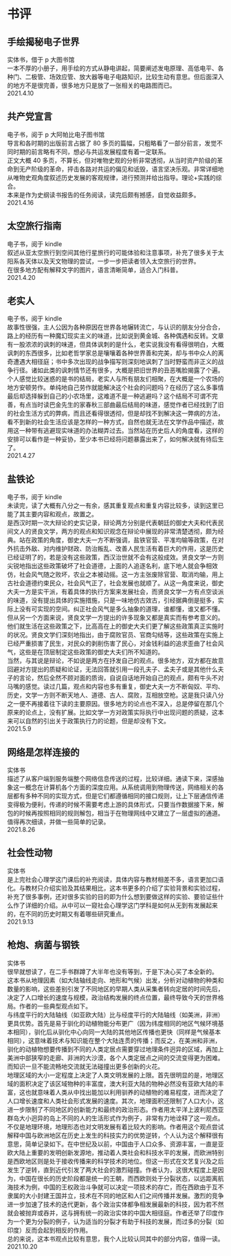 # 书评

## 手绘揭秘电子世界
实体书，借于 p 大图书馆  
一本不厚的小册子，用手绘的方式从静电讲起，简要阐述发电原理、高低电平、各种门、二极管、场效应管、放大器等电子电路知识，比较生动有意思。但后面深入的地方不是很完善，很多地方只是放了一张相关的电路图而已。  
2021.4.10

## 共产党宣言
电子书，阅于 p 大阿帕比电子图书馆  
导言和各时期的出版前言占据了 80 多页的篇幅，只粗略看了一部分前言，发觉不同时期的前言略有不同，想必与共运发展程度有着一定联系。  
正文大概 40 多页，不算长，但对唯物史观的分析非常透彻，从当时资产阶级的革命到无产阶级的革命，抨击各路对共运的偏见和诋毁，语言坚决乐观。非常详细地从唯物史观角度叙述历史发展的客观规律，进行预测并给出指导。理论+实践的综合。  
本来是作为史纲读书报告的任务阅读，读完后颇有撼感，自觉收益颇多。  
2021.4.16

## 太空旅行指南
电子书，阅于 kindle  
叙述从亚太空旅行到空间其他行星旅行的可能体验和注意事项，补充了很多关于太阳系各天体以及天文物理的尝试，一步一步把读者领入太空旅行的世界。  
在很多地方配有解释文字的图片，语言清晰简单，适合入门科普。  
2021.4.20

## 老实人
电子书，阅于 kindle  
故事性很强，主人公因为各种原因在世界各地辗转流亡，与认识的朋友分分合合，路上的经历有一种魔幻现实主义的味道，比如说到黄金城、各种偶遇和反转。文章有一股浓浓的讽刺的味道，但具体讽刺的是什么，老实说我没有看得很明白，大概讽刺的东西很多，比如老哲学家总是嚷嚷着各种世界善和完美，却与书中众人的离奇遭遇大相径庭；书中多次出现的战争描写则深刻地讽刺了当时野蛮而非正义的战争行径。诸如此类的讽刺情节还有很多，大概是把旧世界的丑恶嘴脸揭露了个遍。  
个人感觉比较迷惑的是书的结局，老实人与所有朋友们相聚，在大概是一个农场的地方安顿劳作。单纯地自己劳作就能解决这个社会的问题吗？在经历了这么多事情最后却选择躲到自己的小农场里，这难道不是一种逃避吗？这个结局不可谓不完善，有点当时读巴金先生的家春秋三部曲最后结局的味道，感觉作者已经找到了旧的社会生活方式的弊病，而且还看得很透彻，但是却找不到解决这一弊病的方法，看不到新的社会生活应该是怎样的一种方式，自然也就无法在文学作品中描述，故用这一种带有逃避现实味道的办法糊弄过去。当然站在历史后人的角度看，这样的安排可以看作是一种妥协，至少本书已经将问题暴露出来了，如何解决就有待后生了。  
2021.4.27

## 盐铁论
电子书，阅于 kindle  
未读完，读了大概有八分之一有余，感其重复观点和重复内容比较多，读到这里已能了其主要内容和观点，故置之。  
是西汉时期一次大辩论的史实记录，辩论两方分别是代表朝廷的御史大夫和代表民间文人的贤良文学，两方的观点和知识观念在辩论中展现的非常清楚透彻，颇为经典。站在政策的角度，御史大夫一方不断强调，盐铁官营、平准均输等政策，在对外抗击外敌、对内维护财政、防治叛乱、改善人民生活有着巨大的作用，这是历史已经证明了的，若是没有这些政策，西汉治世就不会有这般成效。贤良文学一方则尖锐地指出这些政策破坏了社会道德，上面的人追逐名利，底下地人就会争相效仿，社会风气随之败坏，农业之本被动摇。这一方主张废除官营、取消均输，用上古社会道德约束民众，社会风气正了，社会发展也就顺了。从这一角度来说，御史大夫一方是实干派，有着具体的执行方案来发展社会，而贤良文学一方有点空谈派的味道，没有提出具体的实施措施，只是一味地仿古效古，引经据典倒是挺多，实际上没有可实现的空间。纠正社会风气是多么抽象的道理，谁都懂，谁又都不懂。但从另一个方面来说，贤良文学一方提出的许多现象又都是真实而有参考意义的。他们就生活在这些政策之下，比高高在上的御史大夫们更了解这些政策真正实施时的状况。贤良文学们深刻地指出，由于腐败官员、官商勾结等，这些政策在实施上已经严重损害了民生，对民众的剥削伤害了民心，对金钱利益的追求歪曲了社会风气，这些是在顶层制定这些政策的御史大夫们所不知道的。  
当然，与其说是辩论，不如说是两方在抒发自己的观点。很多地方，双方都在故意回避对方提出的质疑和论证，无法回答就引用一段孔夫子、孟夫子或是其他什么夫子的言论，然后全然不顾对面的质询，自说自话地开始自己的观点，颇有牛头不对马嘴的感觉。读过几篇，观点和内容也多有重复，御史大夫一方不断匈奴、平均、历史，文学一方则不断天地人、道德、古人、腐败，互相放空枪。这是我只读八分之一便不再接着往下读的主要原因。很多地方的论点也不深入，总是停留在那几个原来的论点上，没有扩展。比如文学一方对政策实际执行中出现问题的质疑，这本来可以自然的引出关于政策执行力的论题，但是却没有下文。  
2021.5.9

## 网络是怎样连接的
实体书  
描述了从客户端到服务端整个网络信息传送的过程，比较详细。通读下来，深感抽象这一概念在计算机各个方面的深度应用。从系统调用到物理传送，网络相关的各层都有多种不同的实现方式，但是它们都遵循相同的接口规则，让上下层通信传递变得极为便利，传递的时候不需要考虑上游的具体形式，只要当作数据接下来，解包的时候再按照相同的规则解包，相当于在物理网线中又建立了一层虚拟的通道。  
值得再次细读，并做一些简单的记录。  
2021.8.26

## 社会性动物
实体书  
是上完社会心理学这门课后的补充阅读，具体内容与教材相差不多，语言更加口语化。与教材只介绍实验及其结果相比，这本书更多的介绍了实验背景和实验过程，补充了很多事例，还对很多实验的目的即为什么想到要做这样的实验、要验证些什么作了详细的介绍。从中可以一窥社会心理学这门学科是如何从无到有发展起来的，在不同的历史时期又有着哪些研究重点。  
2021.9.13

## 枪炮、病菌与钢铁
实体书  
很早就想读了，在二手书群蹲了大半年也没有等到，于是下决心买了本全新的。  
这本书从地理因素（如大陆轴线走向、地形和气候）出发，分析对动植物的种类和数量的影响，这些差别引发了不同地区的早期人类从采集者转向定居的时间先后，决定了人口增长的速度与规模，政治结构发展的终点位置，最终导致今天的世界格局。作者的一些典型观点如下。  
与纬度平行的大陆轴线（如亚欧大陆）比与经度平行的大陆轴线（如美洲，非洲）更具优势。首先是易于驯化的动植物能分布更广（因为纬度相同的地区气候环境基本相同），驯化后从驯化中心向同一大陆的其他地区传播也更快（同样是气候基本相同），这意味着技术与知识能在整个大陆连贯的传播；而反之，在美洲和非洲，驯化的动植物想要传播到不同的人类定居点需要穿过地理条件迥异的区域，再加上美洲中部狭窄的走廊、非洲的大沙漠，各个人类定居点之间的交流变得更为困难。而知识一旦不能流畅地交流就无法碰撞出更多创新的火花。  
地理区域的大小一定程度上决定了人类文明发展的上限。首先很明显的是，地理区域的面积决定了该区域物种的丰富度，澳大利亚大陆的物种必然没有亚欧大陆的丰富，这也就意味着人类从中找出能加以利用驯养的动植物的难易程度，进而决定了人口增长速度和人类社会形式发展的速度。其次，地理面积还限制了人口大小，这进一步限制了不同地区的创新能力和最终的政治形态。作者用太平洋上波利尼西亚群岛大小迥异的岛上不同的人的生活形式作为例子，非常有力地诠释了这一观点。  
不仅是地理环境，地理形态也对文明发展有着比较大的影响。作者用这个观点尝试解释中国与欧洲地区在历史上发生的科技实力的优势逆转，个人认为这个解释很有意思，简单记录如下。在中世纪及以前，中国由于人口众多、资源丰富，一直是亚欧大陆上重要的发明创新发源地，推动着人类社会和科技水平的发展，而欧洲特别是西欧地区则是处于接收传播来的科学技术的地位。但这一形式在文艺复兴及之后发生了逆转，直到近代引发了两大社会的激烈碰撞。作者认为，这很大程度上是因为，中国在很长的历史阶段都是统一的王朝，而西欧则处于分裂状态，以远距离航海技术为例，中国的王权政治斗争就可以决定一项技术的存亡，而在西欧由于互不隶属的大小封建王国并立，技术在不同的地区和人们之间传播并发展。激烈的竞争进一步加速了技术的迭代更新，各个政治实体都争相发展最新的科技，因为若不然就会被抛弃或吞并，这与拥有统一的政治实体的中国大相径庭。作者还举了印度作为一个更为分裂的例子，认为适当的分裂才有助于科技的发展，而过多的分裂（如印度）反而会起到相反的作用。  
总的来说，这本书观点比较有意思，我个人比较认同其中的部分内容，值得一读。  
2021.10.20